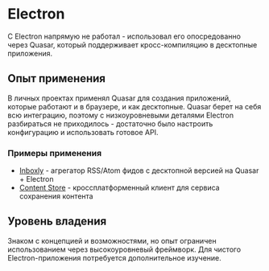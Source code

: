 # Electron

С Electron напрямую не работал - использовал его опосредованно через Quasar, который поддерживает кросс-компиляцию в десктопные приложения.

## Опыт применения

В личных проектах применял Quasar для создания приложений, которые работают и в браузере, и как десктопные. Quasar берет на себя всю интеграцию, поэтому с низкоуровневыми деталями Electron разбираться не приходилось - достаточно было настроить конфигурацию и использовать готовое API.

### Примеры применения

- [Inboxly](../../experience/projects/Inboxly.md) - агрегатор RSS/Atom фидов с десктопной версией на Quasar + Electron
- [Content Store](../../experience/projects/Content%20Store.md) - кроссплатформенный клиент для сервиса сохранения контента

## Уровень владения

Знаком с концепцией и возможностями, но опыт ограничен использованием через высокоуровневый фреймворк. Для чистого Electron-приложения потребуется дополнительное изучение.
